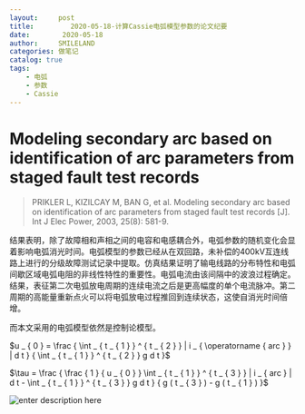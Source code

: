 ```yaml
---
layout:     post
title:         2020-05-18-计算Cassie电弧模型参数的论文纪要
date:        2020-05-18
author:     SMILELAND
categories: 做笔记
catalog: true
tags:
    - 电弧
    - 参数
    - Cassie
---
```


# Modeling secondary arc based on identification of arc parameters from staged fault test records

> PRIKLER L, KIZILCAY M, BAN G, et al. Modeling secondary arc based on identification of arc parameters from staged fault test records [J]. Int J Elec Power, 2003, 25(8): 581-9.

结果表明，除了故障相和声相之间的电容和电感耦合外，电弧参数的随机变化会显着影响电弧消光时间。电弧模型的参数已经从在双回路，未补偿的400kV互连线路上进行的分级故障测试记录中提取。仿真结果证明了输电线路的分布特性和电弧间歇区域电弧电阻的非线性特性的重要性。电弧电流由该间隔中的波浪过程确定。结果，表征第二次电弧放电周期的连续电流之后是更高幅度的单个电流脉冲。第二周期的高能量重新点火可以将电弧放电过程推回到连续状态，这使自消光时间倍增。

而本文采用的电弧模型依然是控制论模型。

<!-- more -->

$u _ { 0 } = \frac { \int _ { t _ { 1 } } ^ { t _ { 2 } } | i _ { \operatorname { arc } } | d t } { \int _ { t _ { 1 } } ^ { t _ { 2 } } g d t }$

$\tau = \frac { \frac { 1 } { u _ { 0 } } \int _ { t _ { 1 } } ^ { t _ { 3 } } | i _ { arc } | d t - \int _ { t _ { 1 } } ^ { t _ { 3 } } g d t } { g ( t _ { 3 } ) - g ( t _ { 1 } ) }$

![enter description here](https://i.loli.net/2020/05/18/zQG3BsjTEb2HkLw.png)